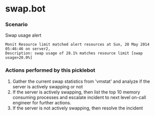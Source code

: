 swap.bot
==========

### Scenario
Swap usage alert

```
Monit Resource limit matched alert resources at Sun, 20 May 2014 05:46:46 on server2,
Description: swap usage of 28.1% matches resource limit [swap usage>20.0%]
```


### Actions performed by this picklebot
1. Gather the current swap statistics from 'vmstat' and analyze if the server is actively swapping or not
2. If the server is actively swapping, then list the top 10 memory consuming processes and escalate incident to next level on-call engineer for further actions.
3. If the server is not actively swapping, then resolve the incident
